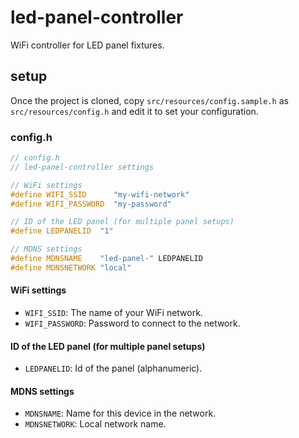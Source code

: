 # led-panel-controller

WiFi controller for LED panel fixtures.

## setup

Once the project is cloned, copy `src/resources/config.sample.h` as `src/resources/config.h` and edit it to set your configuration.

### config.h
```c
// config.h
// led-panel-controller settings

// WiFi settings
#define WIFI_SSID      "my-wifi-network"
#define WIFI_PASSWORD  "my-password"

// ID of the LED panel (for multiple panel setups)
#define LEDPANELID  "1"

// MDNS settings
#define MDNSNAME    "led-panel-" LEDPANELID
#define MDNSNETWORK "local"
```


#### WiFi settings
* `WIFI_SSID`: The name of your WiFi network.
* `WIFI_PASSWORD`: Password to connect to the network.

#### ID of the LED panel (for multiple panel setups)
* `LEDPANELID`: Id of the panel (alphanumeric).

#### MDNS settings
* `MDNSNAME`: Name for this device in the network.
* `MDNSNETWORK`: Local network name.
